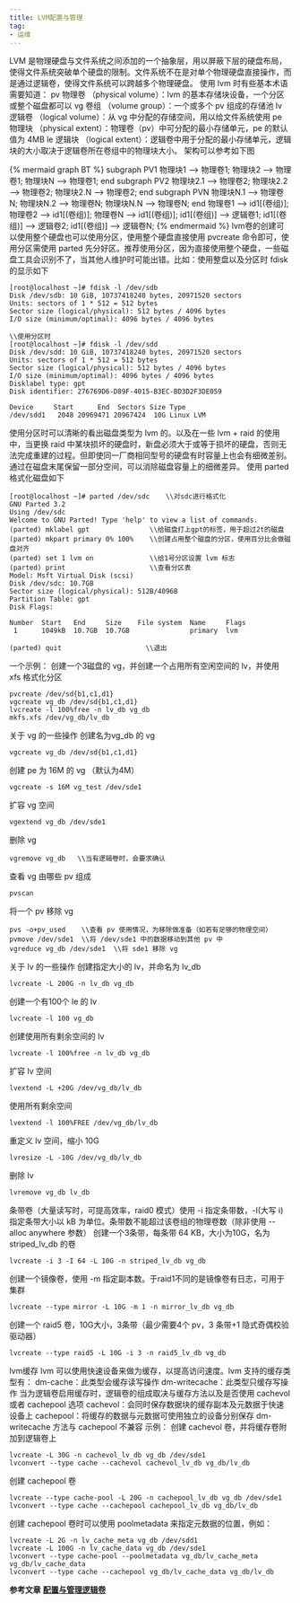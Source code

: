 ```yaml
---
title: LVM配置与管理
tag:
- 运维
---
```


LVM 是物理硬盘与文件系统之间添加的一个抽象层，用以屏蔽下层的硬盘布局，使得文件系统突破单个硬盘的限制。文件系统不在是对单个物理硬盘直接操作，而是通过逻辑卷，使得文件系统可以跨越多个物理硬盘。
使用 lvm 时有些基本术语需要知道：
pv 物理卷 （physical volume）：lvm 的基本存储块设备，一个分区或整个磁盘都可以
vg 卷组 （volume group）：一个或多个 pv 组成的存储池
lv 逻辑卷 （logical volume）：从 vg 中分配的存储空间，用以给文件系统使用
pe 物理块 （physical extent）：物理卷（pv）中可分配的最小存储单元，pe 的默认值为 4MB
le 逻辑块 （logical extent）：逻辑卷中用于分配的最小存储单元，逻辑块的大小取决于逻辑卷所在卷组中的物理块大小。
架构可以参考如下图

{% mermaid graph BT %}
subgraph PV1
物理块1 --> 物理卷1;
物理块2 --> 物理卷1;
物理块N --> 物理卷1;
end
subgraph PV2
物理块2.1 --> 物理卷2;
物理块2.2 --> 物理卷2;
物理块2.N --> 物理卷2;
end
subgraph PVN
物理块N.1 --> 物理卷N;
物理块N.2 --> 物理卷N;
物理块N.N --> 物理卷N;
end
物理卷1 --> id1[(卷组)];
物理卷2 --> id1[(卷组)];
物理卷N --> id1[(卷组)];
id1[(卷组)] --> 逻辑卷1;
id1[(卷组)] --> 逻辑卷2;
id1[(卷组)] --> 逻辑卷N;
{% endmermaid %}
lvm卷的创建可以使用整个硬盘也可以使用分区，使用整个硬盘直接使用 pvcreate 命令即可，使用分区需使用 parted 先分好区。推荐使用分区，因为直接使用整个硬盘，一些磁盘工具会识别不了，当其他人维护时可能出错。比如：使用整盘以及分区时 fdisk 的显示如下
```
[root@localhost ~]# fdisk -l /dev/sdb
Disk /dev/sdb: 10 GiB, 10737418240 bytes, 20971520 sectors
Units: sectors of 1 * 512 = 512 bytes
Sector size (logical/physical): 512 bytes / 4096 bytes
I/O size (minimum/optimal): 4096 bytes / 4096 bytes

\\使用分区时
[root@localhost ~]# fdisk -l /dev/sdd
Disk /dev/sdd: 10 GiB, 10737418240 bytes, 20971520 sectors
Units: sectors of 1 * 512 = 512 bytes
Sector size (logical/physical): 512 bytes / 4096 bytes
I/O size (minimum/optimal): 4096 bytes / 4096 bytes
Disklabel type: gpt
Disk identifier: 276769D6-D89F-4015-B3EC-BD3D2F3DE059

Device     Start      End  Sectors Size Type
/dev/sdd1   2048 20969471 20967424  10G Linux LVM
```
使用分区时可以清晰的看出磁盘类型为 lvm 的。以及在一些 lvm + raid 的使用中，当更换 raid 中某块损坏的硬盘时，新盘必须大于或等于损坏的硬盘，否则无法完成重建的过程。但即使同一厂商相同型号的硬盘有时容量上也会有细微差别。通过在磁盘末尾保留一部分空间，可以消除磁盘容量上的细微差异。
使用 parted 格式化磁盘如下
```
[root@localhost ~]# parted /dev/sdc    \\对sdc进行格式化
GNU Parted 3.2
Using /dev/sdc
Welcome to GNU Parted! Type 'help' to view a list of commands.
(parted) mklabel gpt               \\给磁盘打上gpt的标签，用于超过2t的磁盘
(parted) mkpart primary 0% 100%    \\创建占用整个磁盘的分区，使用百分比会做磁盘对齐
(parted) set 1 lvm on              \\给1号分区设置 lvm 标志
(parted) print                     \\查看分区表
Model: Msft Virtual Disk (scsi)
Disk /dev/sdc: 10.7GB
Sector size (logical/physical): 512B/4096B
Partition Table: gpt
Disk Flags:

Number  Start   End     Size    File system  Name     Flags
 1      1049kB  10.7GB  10.7GB               primary  lvm

(parted) quit                     \\退出
```
一个示例：
创建一个3磁盘的 vg，并创建一个占用所有空闲空间的 lv，并使用 xfs 格式化分区
```
pvcreate /dev/sd{b1,c1,d1}
vgcreate vg_db /dev/sd{b1,c1,d1}
lvcreate -l 100%free -n lv_db vg_db
mkfs.xfs /dev/vg_db/lv_db
```
关于 vg 的一些操作
创建名为vg_db 的 vg
```
vgcreate vg_db /dev/sd{b1,c1,d1}
```
创建 pe 为 16M 的 vg （默认为4M）
```
vgcreate -s 16M vg_test /dev/sde1
```
扩容 vg 空间
```
vgextend vg_db /dev/sde1
```
删除 vg
```
vgremove vg_db   \\当有逻辑卷时，会要求确认
```
查看 vg 由哪些 pv 组成
```
pvscan
```
将一个 pv 移除 vg
```
pvs -o+pv_used    \\查看 pv 使用情况，为移除做准备（如若有足够的物理空间）
pvmove /dev/sde1  \\将 /dev/sde1 中的数据移动到其他 pv 中
vgreduce vg_db /dev/sde1  \\将 sde1 移除 vg
```
关于 lv 的一些操作
创建指定大小的 lv，并命名为 lv_db
```
lvcreate -L 200G -n lv_db vg_db
```
创建一个有100个 le 的 lv
```
lvcreate -l 100 vg_db
```
创建使用所有剩余空间的 lv
```
lvcreate -l 100%free -n lv_db vg_db
```
扩容 lv 空间
```
lvextend -L +20G /dev/vg_db/lv_db
```
使用所有剩余空间
```
lvextend -l 100%FREE /dev/vg_db/lv_db
```
重定义 lv 空间，缩小 10G
```
lvresize -L -10G /dev/vg_db/lv_db
```
删除 lv
```
lvremove vg_db lv_db
```
条带卷（大量读写时，可提高效率，raid0 模式）使用 -i 指定条带数，-I(大写 i) 指定条带大小以 kB 为单位。条带数不能超过该卷组的物理卷数（除非使用 --alloc anywhere 参数）
创建一个3条带，每条带 64 KB，大小为10G，名为 striped_lv_db 的卷
```
lvcreate -i 3 -I 64 -L 10G -n striped_lv_db vg_db
```
创建一个镜像卷，使用 -m 指定副本数。于raid1不同的是镜像卷有日志，可用于集群
```
lvcreate --type mirror -L 10G -m 1 -n mirror_lv_db vg_db
```
创建一个 raid5 卷，10G大小，3条带（最少需要4个 pv，3 条带+1 隐式奇偶校验驱动器）
```
lvcreate --type raid5 -L 10G -i 3 -n raid5_lv_db vg_db
```
lvm缓存
lvm 可以使用快速设备来做为缓存，以提高访问速度。lvm 支持的缓存类型有：
dm-cache：此类型会缓存读写操作
dm-writecache：此类型只缓存写操作
当为逻辑卷启用缓存时，逻辑卷的组成取决与缓存方法以及是否使用 cachevol 或者 cachepool 选项
cachevol：会同时保存数据块的缓存副本及元数据于快速设备上
cachepool：将缓存的数据与元数据可使用独立的设备分别保存
dm-writecache 方法与 cachepool 不兼容
示例：
创建 cachevol 卷，并将缓存卷附加到逻辑卷上
```
lvcreate -L 30G -n cachevol_lv_db vg_db /dev/sde1
lvconvert --type cache --cachevol cachevol_lv_db vg_db/lv_db
```
创建 cachepool 卷
```
lvcreate --type cache-pool -L 20G -n cachepool_lv_db vg_db /dev/sde1
lvconvert --type cache --cachepool cachepool_lv_db vg_db/lv_db
```
创建 cachepool 卷时可以使用 poolmetadata 来指定元数据的位置，例如：
```
lvcreate -L 2G -n lv_cache_meta vg_db /dev/sdd1
lvcreate -L 100G -n lv_cache_data vg_db /dev/sde1
lvconvert --type cache-pool --poolmetadata vg_db/lv_cache_meta vg_db/lv_cache_data
lvconvert --type cache --cachepool vg_db/lv_cache_data vg_db/lv_db
```


**参考文章**
[**配置与管理逻辑卷**](https://access.redhat.com/documentation/zh-cn/red_hat_enterprise_linux/8/html/configuring_and_managing_logical_volumes/logical_volumes-configuring-and-managing-logical-volumes#lvm_definition-overview-of-lvm)
**​**

